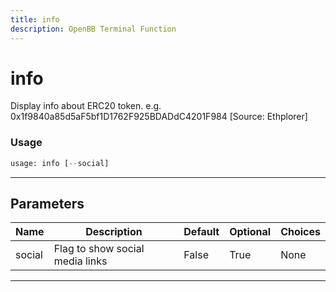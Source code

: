 ```yaml
---
title: info
description: OpenBB Terminal Function
---
```


# info

Display info about ERC20 token. e.g. 0x1f9840a85d5aF5bf1D1762F925BDADdC4201F984 [Source: Ethplorer]

### Usage 
```python
usage: info [--social]
```

---
## Parameters

| Name | Description | Default | Optional | Choices |
| ---- | ----------- | ------- | -------- | ------- |
| social | Flag to show social media links | False | True | None |


---
